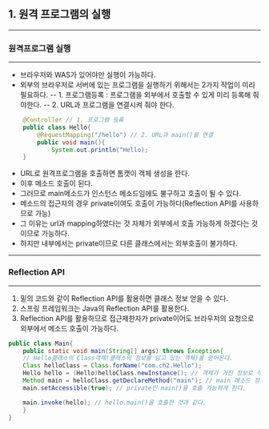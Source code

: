 ## 1. 원격 프로그램의 실행

---

### 원격프로그램 실행

---

- 브라우저와 WAS가 있어야만 실행이 가능하다.
- 외부의 브라우저로 서버에 있는 프로그램을 실행하기 위해서는 2가지 작업이 미리 필요하다.
  -- 1. 프로그램등록 : 프로그램을 외부에서 호출할 수 있게 미리 등록해 줘야한다.
  -- 2. URL과 프로그램을 연결시켜 줘야 한다.

```java
    @Controller // 1. 프로그램 등록
    public class Hello{
        @RequestMapping("/hello") // 2. URL과 main()을 연결
        public void main(){
            System.out.println("Hello);
    }
```

- URL로 원격프로그램을 호출하면 톰캣이 객체 생성을 한다.
- 이후 메소드 호출이 된다.
- 그러므로 main메소드가 인스턴스 메소드임에도 불구하고 호출이 될 수 있다.
- 메소드의 접근자의 경우 private이여도 호출이 가능하다(Reflection API를 사용하므로 가능)
- 그 이유는 url과 mapping하였다는 것 자체가 외부에서 호출 가능하게 하겠다는 것이므로 가능하다.
- 하지만 내부에서는 private이므로 다른 클래스에서는 외부호출이 불가하다.

---

### Reflection API

---

1. 밑의 코드와 같이 Reflection API를 활용하면 클래스 정보 얻을 수 있다.
2. 스프링 프레임워크는 Java의 Reflection API를 활용한다.
3. Reflection API를 활용하므로 접근제한자가 private이어도 브라우저의 요청으로 외부에서 메소드 호출이 가능하다.

```java
public class Main{
    public static void main(String[] args) throws Exception{
    // Hello클래스의 Class객체(클래스의 정보를 담고 있는 객체)를 얻어온다.
    Class helloClass = Class.forName("com.ch2.Hello");
    Hello hello = (Hello)helloClass.newInstance(); // 객체가 가진 정보로 객체 생성
    Method main = helloClass.getDeclareMethod("main"); // main 메소드 정보를 가지고 옴
    main.setAccessible(true); // private인 main()을 호출 가능하게 한다.

    main.invoke(hello); // hello.main()을 호출한 것과 같다.
    }
}
```
